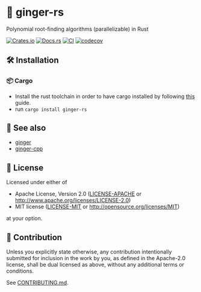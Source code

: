 # 🫚 ginger-rs
Polynomial root-finding algorithms (parallelizable) in Rust

[![Crates.io](https://img.shields.io/crates/v/ginger-rs.svg)](https://crates.io/crates/ginger-rs)
[![Docs.rs](https://docs.rs/ginger-rs/badge.svg)](https://docs.rs/ginger-rs)
[![CI](https://github.com/luk036/ginger-rs/workflows/CI/badge.svg)](https://github.com/luk036/ginger-rs/actions)
[![codecov](https://codecov.io/gh/luk036/ginger-rs/branch/main/graph/badge.svg?token=1qz6WD6Rs5)](https://codecov.io/gh/luk036/ginger-rs)

## 🛠️ Installation

### 📦 Cargo

- Install the rust toolchain in order to have cargo installed by following
  [this](https://www.rust-lang.org/tools/install) guide.
- run `cargo install ginger-rs`

## 👀 See also

- [ginger](https://luk036.github.io/ginger)
- [ginger-cpp](https://luk036.github.io/ginger-cpp)

## 📜 License

Licensed under either of

- Apache License, Version 2.0
  ([LICENSE-APACHE](LICENSE-APACHE) or http://www.apache.org/licenses/LICENSE-2.0)
- MIT license
  ([LICENSE-MIT](LICENSE-MIT) or http://opensource.org/licenses/MIT)

at your option.

## 🤝 Contribution

Unless you explicitly state otherwise, any contribution intentionally submitted
for inclusion in the work by you, as defined in the Apache-2.0 license, shall be
dual licensed as above, without any additional terms or conditions.

See [CONTRIBUTING.md](CONTRIBUTING.md).
